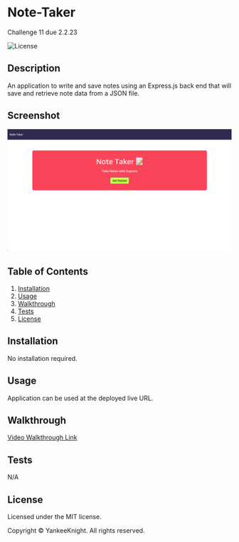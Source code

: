 # Note-Taker
Challenge 11 due 2.2.23

![License](https://img.shields.io/badge/license-MIT-blue.svg)

## Description
An application to write and save notes using an Express.js back end that will save and retrieve note data from a JSON file.

## Screenshot
![Screenshot](./public/assets/images/screenshot.png)

## Table of Contents
1. [Installation](#installation)
2. [Usage](#usage)
3. [Walkthrough](#walkthrough)
4. [Tests](#tests)
5. [License](#license)

## Installation
No installation required. 

## Usage
Application can be used at the deployed live URL.

## Walkthrough
[Video Walkthrough Link](https://drive.google.com/file/d/14a8OyqrL1yTz0lcOzibFEf7nHMMMiOzc/view?usp=share_link)

## Tests
N/A

## License

Licensed under the MIT license.

Copyright © YankeeKnight. All rights reserved.
